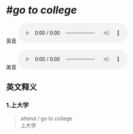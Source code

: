 # ***\#go to college*** 
英音
<audio src="./media/go to college1.aac" controls="controls"></audio>

美音
<audio src="./media/go to college2.aac" controls="controls"></audio>



  

英文释义
---
### 1.**上大学**  

 > attend / go to college  
 > 上大学    


